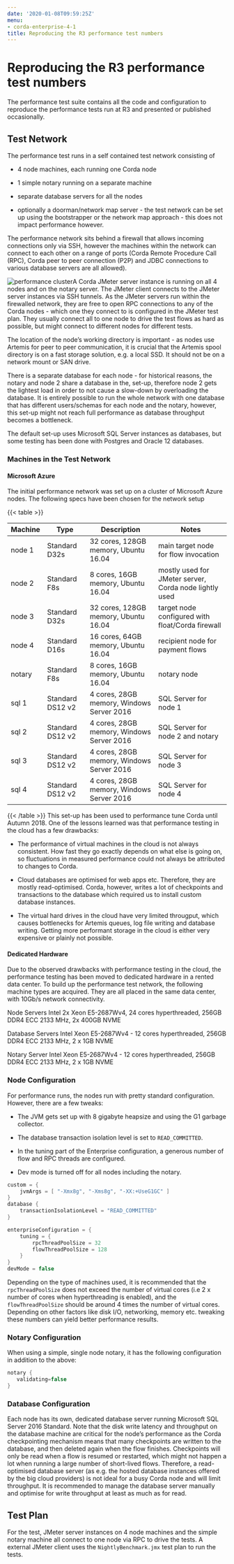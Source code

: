 ```yaml
---
date: '2020-01-08T09:59:25Z'
menu:
- corda-enterprise-4-1
title: Reproducing the R3 performance test numbers
---
```



# Reproducing the R3 performance test numbers

The performance test suite contains all the code and configuration to reproduce the performance tests run at R3 and
            presented or published occasionally.


## Test Network

The performance test runs in a self contained test network consisting of


* 4 node machines, each running one Corda node


* 1 simple notary running on a separate machine


* separate database servers for all the nodes


* optionally a doorman/network map server - the test network can be set up using the bootstrapper or the network map
                        approach - this does not impact performance however.


The performance network sits behind a firewall that allows incoming connections only via SSH, however the machines
                within the network can connect to each other on a range of ports (Corda Remote Procedure Call (RPC), Corda peer to
                peer connection (P2P) and JDBC connections to various database servers are all allowed).

![performance cluster](performance-testing/resources/performance-cluster.png "performance cluster")A Corda JMeter server instance is running on all 4 nodes and on the notary server. The JMeter client connects to the
                JMeter server instances via SSH tunnels. As the JMeter servers run within the firewalled network, they are free to
                open RPC connections to any of the Corda nodes - which one they connect to is configured in the JMeter test plan.
                They usually connect all to one node to drive the test flows as hard as possible, but might connect to different
                nodes for different tests.

The location of the node’s working directory is important - as nodes use Artemis for peer to peer communication, it is
                crucial that the Artemis spool directory is on a fast storage solution, e.g. a local SSD. It should not be on a network
                mount or SAN drive.

There is a separate database for each node - for historical reasons, the notary and node 2 share a database in the,
                set-up, therefore node 2 gets the lightest load in order to not cause a slow-down by overloading the database. It
                is entirely possible to run the whole network with one database that has different users/schemas for each node and the
                notary, however, this set-up might not reach full performance as database throughput becomes a bottleneck.

The default set-up uses Microsoft SQL Server instances as databases, but some testing has been done with Postgres
                and Oracle 12 databases.


### Machines in the Test Network


#### Microsoft Azure

The initial performance network was set up on a cluster of Microsoft Azure nodes. The following specs have been chosen
                        for the network setup


{{< table >}}

|Machine|Type|Description|Notes|
|---------|------------------|-------------------------------------------|---------------------------------------------------------|
|node 1|Standard D32s|32 cores, 128GB memory, Ubuntu 16.04|main target node for  flow invocation|
|node 2|Standard F8s|8 cores, 16GB memory, Ubuntu 16.04|mostly used for JMeter server, Corda node lightly used|
|node 3|Standard D32s|32 cores, 128GB memory, Ubuntu 16.04|target node configured with float/Corda firewall|
|node 4|Standard D16s|16 cores, 64GB memory, Ubuntu 16.04|recipient node for payment flows|
|notary|Standard F8s|8 cores, 16GB memory, Ubuntu 16.04|notary node|
|sql 1|Standard DS12 v2|4 cores, 28GB memory, Windows Server 2016|SQL Server for node 1|
|sql 2|Standard DS12 v2|4 cores, 28GB memory, Windows Server 2016|SQL Server for node 2 and notary|
|sql 3|Standard DS12 v2|4 cores, 28GB memory, Windows Server 2016|SQL Server for node 3|
|sql 4|Standard DS12 v2|4 cores, 28GB memory, Windows Server 2016|SQL Server for node 4|

{{< /table >}}
This set-up has been used to performance tune Corda until Autumn 2018. One of the lessons learned was that performance
                        testing in the cloud has a few drawbacks:


* The performance of virtual machines in the cloud is not always consistent. How fast they go exactly depends on what
                                else is going on, so fluctuations in measured performance could not always be attributed to changes to Corda.


* Cloud databases are optimised for web apps etc. Therefore, they are mostly read-optimised. Corda, however, writes
                                a lot of checkpoints and transactions to the database which required us to install custom database instances.


* The virtual hard drives in the cloud have very limited througput, which causes bottlenecks for Artemis queues,
                                log file writing and database writing. Getting more performant storage in the cloud is either very expensive or
                                plainly not possible.



#### Dedicated Hardware

Due to the observed drawbacks with performance testing in the cloud, the performance testing has been moved to
                        dedicated hardware in a rented data center. To build up the performance test network, the following machine types are
                        acquired. They are all placed in the same data center, with 10Gb/s network connectivity.



Node Servers
Intel  2x Xeon E5-2687Wv4, 24 cores hyperthreaded, 256GB DDR4 ECC 2133 MHz, 2x 400GB NVME


Database Servers
Intel  Xeon E5-2687Wv4 - 12 cores hyperthreaded, 256GB DDR4 ECC 2133 MHz, 2 x 1GB NVME


Notary Server
Intel  Xeon E5-2687Wv4 - 12 cores hyperthreaded, 256GB DDR4 ECC 2133 MHz, 2 x 1GB NVME


### Node Configuration

For performance runs, the nodes run with pretty standard configuration. However, there are a few tweaks:


* The JVM gets set up with 8 gigabyte heapsize and using the G1 garbage collector.


* The database transaction isolation level is set to `READ_COMMITTED`.


* In the tuning part of the Enterprise configuration, a generous number of flow and RPC threads are configured.


* Dev mode is turned off for all nodes including the notary.


```kotlin
custom = {
    jvmArgs = [ "-Xmx8g", "-Xms8g", "-XX:+UseG1GC" ]
}
database {
    transactionIsolationLevel = "READ_COMMITTED"
}

enterpriseConfiguration = {
    tuning = {
        rpcThreadPoolSize = 32
        flowThreadPoolSize = 128
    }
}
devMode = false
```
Depending on the type of machines used, it is recommended that the `rpcThreadPoolSize` does not exceed the number of
                    virtual cores (i.e 2 x number of cores when hyperthreading is enabled), and the `flowThreadPoolSize` should be around
                    4 times the number of virtual cores. Depending on other factors like disk I/O, networking, memory etc. tweaking these
                    numbers can yield better performance results.


### Notary Configuration

When using a simple, single node notary, it has the following configuration in addition to the above:

```kotlin
notary {
   validating=false
}
```

### Database Configuration

Each node has its own, dedicated database server running Microsoft SQL Server 2016 Standard.
                    Note that the disk write latency and throughput on the database machine are critical for the node’s performance as the
                    Corda checkpointing mechanism means that many checkpoints are written to the database, and then deleted again when the
                    flow finishes. Checkpoints will only be read when a flow is resumed or restarted, which might not happen a lot when
                    running a large number of short-lived flows. Therefore, a read-optimised database server (as e.g. the hosted database
                    instances offered by the big cloud providers) is not ideal for a busy Corda node and will limit throughput.
                    It is recommended to manage the database server manually and optimise for write throughput at least as much as for read.


## Test Plan

For the test, JMeter server instances on 4 node machines and the simple notary machine all connect to one node via RPC
                to drive the tests. A external JMeter client uses the `NightlyBenchmark.jmx` test plan to run the tests.


